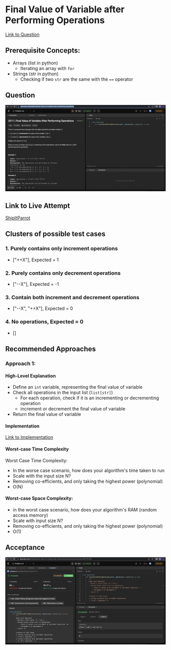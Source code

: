 # Final Value of Variable after Performing Operations

[Link to Question](https://leetcode.com/problems/final-value-of-variable-after-performing-operations/)

## Prerequisite Concepts:

- Arrays (list in python)
  - Iterating an array with `for`
- Strings (str in python)
  - Checking if two `str` are the same with the `==` operator

## Question

![Image](./images/question.png)

## Link to Live Attempt

[ShipItParrot](https://www.youtube.com/watch?v=-5Sz8xnPGwg)

## Clusters of possible test cases

### 1. Purely contains only increment operations
- ["++X"], Expected = 1

### 2. Purely contains only decrement operations
- ["--X"], Expected = -1

### 3. Contain both increment and decrement operations
- ["--X", "++X"], Expected = 0

### 4. No operations, Expected = 0
- []

## Recommended Approaches

### Approach 1:

#### High-Level Explanation

- Define an `int` variable, representing the final value of variable
- Check all operations in the input list (`list[str]`)
  - For each operation, check if it is an incrementing or decrementing operation
  - increment or decrement the final value of variable
- Return the final value of variable

#### Implementation

[Link to Implementation](./main.py)

#### Worst-case Time Complexity

Worst Case Time Complexity:
- In the worse case scenario, how does your algorithm's time taken to run
- Scale with the input size N?
- Removing co-efficients, and only taking the highest power (polynomial)
- O(N)

#### Worst-case Space Complexity:
- in the worst case scenario, how does your algorithm's RAM (random access memory)
- Scale with input size N?
- Removing co-efficients, and only taking the highest power (polynomial)
- O(1)

## Acceptance

![Image](./images/accepted.png)